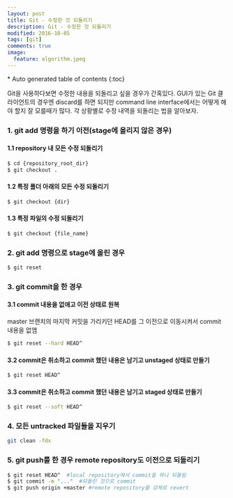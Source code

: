 ```yaml
---
layout: post
title: Git - 수정한 것 되돌리기
description: Git - 수정한 것 되돌리기
modified: 2016-10-05
tags: [git]
comments: true
image:
  feature: algorithm.jpeg
---
```


<section id="table-of-contents" class="toc">
<div id="drawer" markdown="1">
*  Auto generated table of contents
{:toc}
</div>
</section><!-- /#table-of-contents -->

Git을 사용하다보면 수정한 내용을 되돌리고 싶을 경우가 간혹있다. GUI가 있는 Git 클라이언트의 경우엔 discard를 하면 되지만 command line interface에서는 어떻게 해야 할지 잘 모를때가 많다. 
각 상황별로 수정 내역을 되돌리는 법을 알아보자. 

### 1. git add 명령을 하기 이전(stage에 올리지 않은 경우)

#### 1.1 repository 내 모든 수정 되돌리기 

```bash
$ cd {repository_root_dir}
$ git checkout .
```

#### 1.2 특정 폴더 아래의 모든 수정 되돌리기 

```bash
$ git checkout {dir}
```

#### 1.3 특정 파일의 수정 되돌리기 

```bash
$ git checkout {file_name}
```

### 2. git add 명령으로 stage에 올린 경우

```bash
$ git reset
```

### 3. git commit을 한 경우

#### 3.1 commit 내용을 없애고 이전 상태로 원복

master 브랜치의 마지막 커밋을 가리키던 HEAD를 그 이전으로 이동시켜서 commit 내용을 없앰

```bash
$ git reset --hard HEAD^
```

#### 3.2 commit은 취소하고 commit 했던 내용은 남기고 unstaged 상태로 만들기

```bash
$ git reset HEAD^
```

#### 3.3 commit은 취소하고 commit 했던 내용은 남기고 staged 상태로 만들기

```bash
$ git reset --soft HEAD^
```

### 4. 모든 untracked 파일들을 지우기

```bash
git clean -fdx
```

### 5. git push를 한 경우 remote repository도 이전으로 되돌리기 

```bash
$ git reset HEAD^  #local repository에서 commit을 하나 되돌림
$ git commit -m "..."  #되돌린 것으로 commit
$ git push origin +master #remote repository를 강제로 revert
```
